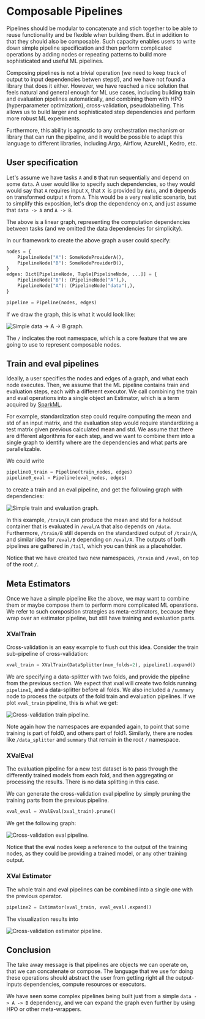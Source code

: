 

# Composable Pipelines

Pipelines should be modular to concatenate and stich together to be able to reuse functionality and
be flexible when building them.
But in addition to that they should also be composable.
Such capacity enables users to write down simple pipeline specification and then perform
complicated operations by adding nodes or repeating patterns to build more sophisticated and useful
ML pipelines.

Composing pipelines is not a trivial operation (we need to keep track of output to input
dependencies betwen steps!), and we have not found a library that does it either.
However, we have reached a nice solution that feels natural and general enough for ML use cases,
including building train and evaluation pipelines automatically, and combining them with
HPO (hyperparameter optimization), cross-validation, pseudolabelling.
This allows us to build larger and sophisticated step dependencies and perform more robust ML
experiments.

Furthermore, this ability is agnostic to any orchestration mechanism or library that can run the
pipeline, and it would be possible to adapt this language to different libraries, including Argo,
Airflow, AzureML, Kedro, etc.


## User specification

Let's assume we have tasks `A` and `B` that run sequentially and depend on some `data`.
A user would like to specify such dependencies, so they would would say that `A` requires input
`X`, that `X `is provided by `data`, and `B` depends on transformed output `X` from `A`.
This would be a very realistic scenario, but to simplify this exposition, let's drop the dependency
on `X`, and just assume that `data -> A` and `A -> B`.

The above is a linear graph, representing the computation dependencies between tasks (and we
omitted the data dependencies for simplicity).

In our framework to create the above graph a user could specify:

```python
nodes = {
    PipelineNode("A"): SomeNodeProviderA(),
    PipelineNode("B"): SomeNodeProviderB(),
}
edges: Dict[PipelineNode, Tuple[PipelineNode, ...]] = {
    PipelineNode("B"): (PipelineNode("A"),),
    PipelineNode("A"): (PipelineNode("data"),),
}

pipeline = Pipeline(nodes, edges)
```

If we draw the graph, this is what it would look like:

![Simple `data -> A -> B` graph.](figures/pipeline0.svg)

The `/` indicates the root namespace, which is a core feature that we are going to use to represent
composable nodes.


## Train and eval pipelines

Ideally, a user specifies the nodes and edges of a graph, and what each node executes.
Then, we assume that the ML pipeline contains train and evaluation steps, each with a different
executor.
We call combining the train and eval operations into a single object an Estimator, which is a term
acquired by [SparkML](https://spark.apache.org/docs/1.6.0/ml-guide.html).

For example, standardization step could require computing the mean and std of an input matrix, and
the evaluation step would require standardizing a test matrix given previous calculated mean and
std.
We assume that there are different algorithms for each step, and we want to combine them into a
single graph to identify where are the dependencies and what parts are parallelizable.

We could write
```python
pipeline0_train = Pipeline(train_nodes, edges)
pipeline0_eval = Pipeline(eval_nodes, edges)
```
to create a train and an eval pipeline, and get the following graph with dependencies:

![Simple train and evaluation graph.](figures/pipeline1.svg)

In this example, `/train/A` can produce the mean and std for a holdout container that is evaluated
in `/eval/A` that also depends on `/data`.
Furthermore, `/train/B` still depends on the standardized output of `/train/A`, and similar idea
for `/eval/B` depending on `/eval/A`.
The outputs of both pipelines are gathered in `/tail`, which you can think as a placeholder.

Notice that we have created two new namespaces, `/train` and `/eval`, on top of the root `/`.

## Meta Estimators

Once we have a simple pipeline like the above, we may want to combine them or maybe compose them to
perform more complicated ML operations.
We refer to such composition strategies as meta-estimators, because they wrap over an estimator
pipeline, but still have training and evaluation parts.


### XValTrain

Cross-validation is an easy example to flush out this idea.
Consider the train sub-pipeline of cross-validation:

```python
xval_train = XValTrain(DataSplitter(num_folds=2), pipeline1).expand()
```

We are specifying a data-splitter with two folds, and provide the pipeline from the previous
section.
We expect that xval will create two folds running `pipeline1`, and a data-splitter before all
folds.
We also included a `/summary` node to process the outputs of the fold train and evaluation
pipelines.
If we plot `xval_train` pipeline, this is what we get:

![Cross-validation train pipeline.](figures/xval_train.svg)

Note again how the namespaces are expanded again, to point that some training is part of fold0, and
others part of fold1.
Similarly, there are nodes like `/data_splitter` and `summary` that remain in the root `/`
namespace.


### XValEval

The evaluation pipeline for a new test dataset is to pass through the differently trained models
from each fold, and then aggregating or processing the results.
There is no data splitting in this case.

We can generate the cross-validation eval pipeline by simply pruning the training parts from the
previous pipeline.

```python
xval_eval = XValEval(xval_train).prune()
```

We get the following graph:

![Cross-validation eval pipeline.](figures/xval_eval.svg)

Notice that the eval nodes keep a reference to the output of the training nodes, as they could be
providing a trained model, or any other training output.


### XVal Estimator

The whole train and eval pipelines can be combined into a single one with the previous operator.

```python
pipeline2 = Estimator(xval_train, xval_eval).expand()
```

The visualization results into

![Cross-validation estimator pipeline.](figures/pipeline2.svg)


## Conclusion

The take away message is that pipelines are objects we can operate on, that we can concatenate or
compose.
The language that we use for doing these operations should abstract the user from getting right all
the output-inputs dependencies, compute resources or executors.

We have seen some complex pipelines being built just from a simple `data -> A -> B` dependency, and
we can expand the graph even further by using HPO or other meta-wrappers.
